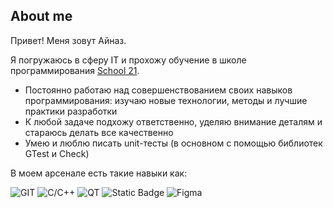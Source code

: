 ## About me
Привет! Меня зовут Айназ.

Я погружаюсь в сферу IT и прохожу обучение в школе программирования [School 21](https://21-school.ru).


- Постоянно работаю над совершенствованием своих навыков программирования: изучаю новые технологии, методы и лучшие практики разработки
- К любой задаче подхожу ответственно, уделяю внимание деталям и стараюсь делать все качественно
- Умею и люблю писать unit-тесты (в основном с помощью библиотек GTest и Check)

В моем арсенале есть такие навыки как:


![GIT](https://img.shields.io/badge/git-black?style=for-the-badge&logo=git&logoColor=white)
![C/C++](https://img.shields.io/badge/C%2FC%2B%2B-black?style=for-the-badge&logo=c%2B%2B&logoColor=blue)
![QT](https://img.shields.io/badge/GT-black?style=for-the-badge&logo=Qt&logoColor=bright%20green)
![Static Badge](https://img.shields.io/badge/SQL-black?style=for-the-badge)
![Figma](https://img.shields.io/badge/figma-black?style=for-the-badge&logo=figma&logoColor=%239C5BF9)

<!---
### Учебные проекты
| Name | Description | Tools |
| --- | --- | --- |
| [LinuxMonitoring](https://github.com/) | Мониторинг системы Linux | Linux, bash, awk |
| [LinuxNetwork](https://github.com/) | Создание сети для 5 виртуальных машин | Linux, сети, nginx, VM |
| [SimpleDocker](https://github.com/) | Работа с Docker контейнерами | Docker, Docker Compose, nginx |
| [CI/CD](https://github.com/) | Построение pipeline's на базе Gitlab | CI/CD, Gitlab, Telegram Bot |
| [SmartCalc](https://github.com/) | Расширенный калькулятор с возможностью построения графика функций и рассчета кредита | C++, MVC, Qt, gtest, makefile |
| [SQLBootcamp](https://github.com//) | Кластер учебных проектов по изучению работы с PostgreSQL | PostgreSQL |



<!---
- 👋 Hi, I’m @AiMust
- 👀 I’m interested in ...
- 🌱 I’m currently learning ...
- 💞️ I’m looking to collaborate on ...
- 📫 How to reach me ...
- 😄 Pronouns: ...
- ⚡ Fun fact: ...


AiMust/AiMust is a ✨ special ✨ repository because its `README.md` (this file) appears on your GitHub profile.
You can click the Preview link to take a look at your changes.
--->